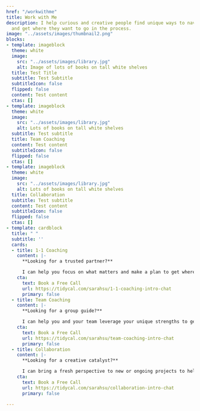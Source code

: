 ```yaml
---
href: "/workwithme"
title: Work with Me
description: I help curious and creative people find unique ways to navigate life
  and get where they want to go in the process.
image: "../assets/images/thumbnail2.png"
blocks:
- template: imageblock
  theme: white
  image:
    src: "../assets/images/library.jpg"
    alt: Image of lots of books on tall white shelves
  title: Test Title
  subtitle: Test Subtitle
  subtitleIcon: false
  flipped: false
  content: Test content
  ctas: []
- template: imageblock
  theme: white
  image:
    src: "../assets/images/library.jpg"
    alt: Lots of books on tall white shelves
  subtitle: Test subtitle
  title: Team Coaching
  content: Test content
  subtitleIcon: false
  flipped: false
  ctas: []
- template: imageblock
  theme: white
  image:
    src: "../assets/images/library.jpg"
    alt: Lots of books on tall white shelves
  title: Collaboration
  subtitle: Test subtitle
  content: Test content
  subtitleIcon: false
  flipped: false
  ctas: []
- template: cardblock
  title: " "
  subtitle: ''
  cards:
  - title: 1-1 Coaching
    content: |-
      **Looking for a trusted partner?**

      I can help you focus on what matters and make a plan to get where you want to go.
    cta:
      text: Book a Free Call
      url: https://tidycal.com/sarahsu/1-1-coaching-intro-chat
      primary: false
  - title: Team Coaching
    content: |-
      **Looking for a group guide?**

      I can help you and your team leverage your unique strengths to get results with less effort.
    cta:
      text: Book a Free Call
      url: https://tidycal.com/sarahsu/team-coaching-intro-chat
      primary: false
  - title: Collaboration
    content: |-
      **Looking for a creative catalyst?**

      I can bring a fresh perspective to new or ongoing projects to help you generate ideas and insights.
    cta:
      text: Book a Free Call
      url: https://tidycal.com/sarahsu/collaboration-intro-chat
      primary: false

---
```

